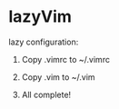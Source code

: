 # lazyVim
lazy configuration:  
1. Copy .vimrc to ~/.vimrc  

2. Copy .vim to ~/.vim  

3. All complete!
